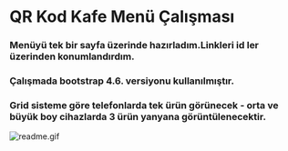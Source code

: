 # QR Kod Kafe Menü Çalışması
### Menüyü tek bir sayfa üzerinde hazırladım.Linkleri id ler üzerinden konumlandırdım.
### Çalışmada bootstrap  4.6. versiyonu kullanılmıştır.
### Grid sisteme göre telefonlarda tek ürün görünecek - orta ve büyük boy cihazlarda 3 ürün yanyana görüntülenecektir.
![readme.gif][gorsel]

[gorsel]: gorsel